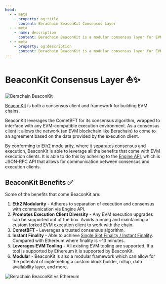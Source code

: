 ```yaml
---
head:
  - - meta
    - property: og:title
      content: Berachain BeaconKit Consensus Layer
  - - meta
    - name: description
      content: Berachain BeaconKit is a modular consensus layer for EVM chains
  - - meta
    - property: og:description
      content: Berachain BeaconKit is a modular consensus layer for EVM chains
---
```


# BeaconKit Consensus Layer ⛵✨

![Berachain BeaconKit](/assets/beaconkit-banner.png)

[BeaconKit](/learn/what-is-beaconkit) is both a consensus client and framework for building EVM chains.

BeaconKit leverages the CometBFT for its consensus algorithm, wrapped to interface with any EVM-compatible execution environment. As a consensus client it allows the network (an EVM blockchain like Berachain) to come to an agreement based on the data provided by the execution client.

By conforming to Eth2 modularity, where it separates consensus and execution, BeaconKit is able to leverage all the benefits that come with EVM execution clients. It is able to do this by adhering to the [Engine API](https://github.com/ethereum/execution-apis/blob/main/src/engine/common.md), which is JSON-RPC API that allows for communication between consensus and execution clients.

## BeaconKit Benefits ✅

Some of the benefits that come BeaconKit are:

1. **Eth2 Modularity** - Adheres to separation of execution and consensus with communication via Engine API.
2. **Promotes Execution Client Diversity** - Any EVM execution upgrades can be supported out of the box. Avoids running and maintaining a custom forked EVM execution client to work with the chain.
3. **CometBFT** - Leverages a trusted consensus algorithm.
4. **Instant Finality** - Able to achieve [Single Slot Finality / Instant Finality](/learn/help/glossary#single-slot-finality). Compared with Ethereum where finality is ~13 minutes.
5. **Leverages EVM Tooling** - All existing EVM tooling are supported. If a tool is supported by Ethereum it is supported by BeaconKit.
6. **Modular** - BeaconKit is also a modular framework which can allow for the potential of implemeting a custom block builder, rollup, data availability layer, and more.

![Berachain BeaconKit vs Ethereum](/assets/berachain-ethereum-vs-beaconkit.png)

